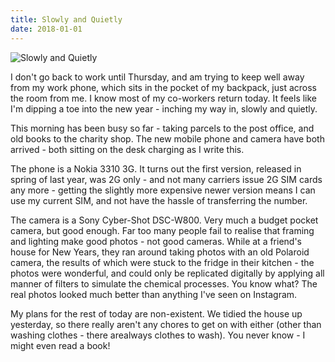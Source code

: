 ```yaml
---
title: Slowly and Quietly
date: 2018-01-01
---
```


![Slowly and Quietly](https://source.unsplash.com/Pll7AP6NFpY/1600x900)

I don't go back to work until Thursday, and am trying to keep well away from my work phone, which sits in the pocket of my backpack, just across the room from me. I know most of my co-workers return today. It feels like I'm dipping a toe into the new year - inching my way in, slowly and quietly.

This morning has been busy so far - taking parcels to the post office, and old books to the charity shop. The new mobile phone and camera have both arrived - both sitting on the desk charging as I write this.

The phone is a Nokia 3310 3G. It turns out the first version, released in spring of last year, was 2G only - and not many carriers issue 2G SIM cards any more - getting the slightly more expensive newer version means I can use my current SIM, and not have the hassle of transferring the number.

The camera is a Sony Cyber-Shot DSC-W800. Very much a budget pocket camera, but good enough. Far too many people fail to realise that framing and lighting make good photos - not good cameras. While at a friend's house for New Years, they ran around taking photos with an old Polaroid camera, the results of which were stuck to the fridge in their kitchen - the photos were wonderful, and could only be replicated digitally by applying all manner of filters to simulate the chemical processes. You know what? The real photos looked much better than anything I've seen on Instagram.

My plans for the rest of today are non-existent. We tidied the house up yesterday, so there really aren't any chores to get on with either (other than washing clothes - there arealways clothes to wash). You never know - I might even read a book!